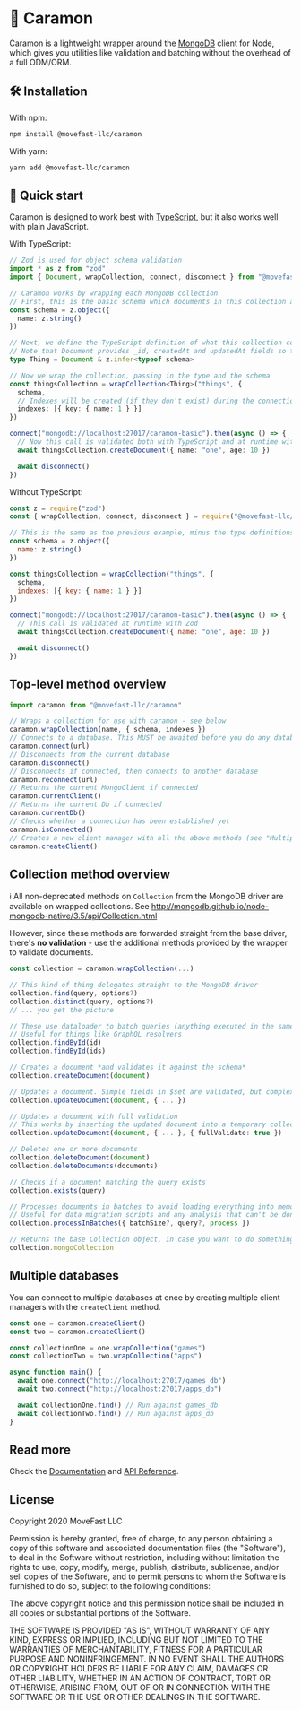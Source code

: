 # 🍮 Caramon

Caramon is a lightweight wrapper around the [MongoDB](https://www.mongodb.org/) client for Node,
which gives you utilities like validation and batching without the overhead of a full ODM/ORM.

## 🛠 Installation

With npm:

```sh
npm install @movefast-llc/caramon
```

With yarn:

```sh
yarn add @movefast-llc/caramon
```

## 🚀 Quick start

Caramon is designed to work best with [TypeScript](https://www.typescriptlang.org/), but it also
works well with plain JavaScript.

With TypeScript:

```typescript
// Zod is used for object schema validation
import * as z from "zod"
import { Document, wrapCollection, connect, disconnect } from "@movefast-llc/caramon"

// Caramon works by wrapping each MongoDB collection
// First, this is the basic schema which documents in this collection are expected to follow
const schema = z.object({
  name: z.string()
})

// Next, we define the TypeScript definition of what this collection contains
// Note that Document provides _id, createdAt and updatedAt fields so the schema doesn't need to include these
type Thing = Document & z.infer<typeof schema>

// Now we wrap the collection, passing in the type and the schema
const thingsCollection = wrapCollection<Thing>("things", {
  schema,
  // Indexes will be created (if they don't exist) during the connection process
  indexes: [{ key: { name: 1 } }]
})

connect("mongodb://localhost:27017/caramon-basic").then(async () => {
  // Now this call is validated both with TypeScript and at runtime with Zod
  await thingsCollection.createDocument({ name: "one", age: 10 })

  await disconnect()
})
```

Without TypeScript:

```js
const z = require("zod")
const { wrapCollection, connect, disconnect } = require("@movefast-llc/caramon")

// This is the same as the previous example, minus the type definitions
const schema = z.object({
  name: z.string()
})

const thingsCollection = wrapCollection("things", {
  schema,
  indexes: [{ key: { name: 1 } }]
})

connect("mongodb://localhost:27017/caramon-basic").then(async () => {
  // This call is validated at runtime with Zod
  await thingsCollection.createDocument({ name: "one", age: 10 })

  await disconnect()
})
```

## Top-level method overview

```typescript
import caramon from "@movefast-llc/caramon"

// Wraps a collection for use with caramon - see below
caramon.wrapCollection(name, { schema, indexes })
// Connects to a database. This MUST be awaited before you do any database operations
caramon.connect(url)
// Disconnects from the current database
caramon.disconnect()
// Disconnects if connected, then connects to another database
caramon.reconnect(url)
// Returns the current MongoClient if connected
caramon.currentClient()
// Returns the current Db if connected
caramon.currentDb()
// Checks whether a connection has been established yet
caramon.isConnected()
// Creates a new client manager with all the above methods (see "Multiple databases")
caramon.createClient()
```

## Collection method overview

ℹ️ All non-deprecated methods on `Collection` from the MongoDB driver are available on wrapped
collections. See http://mongodb.github.io/node-mongodb-native/3.5/api/Collection.html

However, since these methods are forwarded straight from the base driver, there's **no validation** -
use the additional methods provided by the wrapper to validate documents.

```typescript
const collection = caramon.wrapCollection(...)

// This kind of thing delegates straight to the MongoDB driver
collection.find(query, options?)
collection.distinct(query, options?)
// ... you get the picture

// These use dataloader to batch queries (anything executed in the same "tick")
// Useful for things like GraphQL resolvers
collection.findById(id)
collection.findById(ids)

// Creates a document *and validates it against the schema*
collection.createDocument(document)

// Updates a document. Simple fields in $set are validated, but complex updates are not
collection.updateDocument(document, { ... })

// Updates a document with full validation
// This works by inserting the updated document into a temporary collection first, so it's much slower the non-validated way
collection.updateDocument(document, { ... }, { fullValidate: true })

// Deletes one or more documents
collection.deleteDocument(document)
collection.deleteDocuments(documents)

// Checks if a document matching the query exists
collection.exists(query)

// Processes documents in batches to avoid loading everything into memory at once
// Useful for data migration scripts and any analysis that can't be done with aggregation
collection.processInBatches({ batchSize?, query?, process })

// Returns the base Collection object, in case you want to do something more low-level
collection.mongoCollection
```

## Multiple databases

You can connect to multiple databases at once by creating multiple client managers with the
`createClient` method.

```typescript
const one = caramon.createClient()
const two = caramon.createClient()

const collectionOne = one.wrapCollection("games")
const collectionTwo = two.wrapCollection("apps")

async function main() {
  await one.connect("http://localhost:27017/games_db")
  await two.connect("http://localhost:27017/apps_db")

  await collectionOne.find() // Run against games_db
  await collectionTwo.find() // Run against apps_db
}
```

## Read more

Check the [Documentation](https://movefast-llc.github.io/caramon) and
[API Reference](https://movefast-llc.github.io/caramon/#/api).

## License

Copyright 2020 MoveFast LLC

Permission is hereby granted, free of charge, to any person obtaining a copy of this software and associated documentation files (the "Software"), to deal in the Software without restriction, including without limitation the rights to use, copy, modify, merge, publish, distribute, sublicense, and/or sell copies of the Software, and to permit persons to whom the Software is furnished to do so, subject to the following conditions:

The above copyright notice and this permission notice shall be included in all copies or substantial portions of the Software.

THE SOFTWARE IS PROVIDED "AS IS", WITHOUT WARRANTY OF ANY KIND, EXPRESS OR IMPLIED, INCLUDING BUT NOT LIMITED TO THE WARRANTIES OF MERCHANTABILITY, FITNESS FOR A PARTICULAR PURPOSE AND NONINFRINGEMENT. IN NO EVENT SHALL THE AUTHORS OR COPYRIGHT HOLDERS BE LIABLE FOR ANY CLAIM, DAMAGES OR OTHER LIABILITY, WHETHER IN AN ACTION OF CONTRACT, TORT OR OTHERWISE, ARISING FROM, OUT OF OR IN CONNECTION WITH THE SOFTWARE OR THE USE OR OTHER DEALINGS IN THE SOFTWARE.
